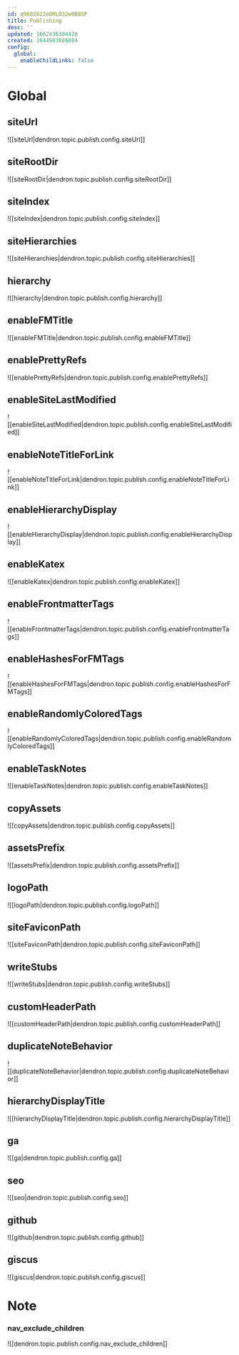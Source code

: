 ```yaml
---
id: q960Z622o0RLO32w0B8SP
title: Publishing
desc: ''
updated: 1662436304428
created: 1644903086084
config:
  global:
    enableChildLinks: false
---
```


# Global

## siteUrl
![[siteUrl|dendron.topic.publish.config.siteUrl]]

## siteRootDir
![[siteRootDir|dendron.topic.publish.config.siteRootDir]]

## siteIndex
![[siteIndex|dendron.topic.publish.config.siteIndex]]

## siteHierarchies
![[siteHierarchies|dendron.topic.publish.config.siteHierarchies]]

## hierarchy
![[hierarchy|dendron.topic.publish.config.hierarchy]]

## enableFMTitle
![[enableFMTitle|dendron.topic.publish.config.enableFMTitle]]

## enablePrettyRefs
![[enablePrettyRefs|dendron.topic.publish.config.enablePrettyRefs]]

## enableSiteLastModified
![[enableSiteLastModified|dendron.topic.publish.config.enableSiteLastModified]]

## enableNoteTitleForLink
![[enableNoteTitleForLink|dendron.topic.publish.config.enableNoteTitleForLink]]

## enableHierarchyDisplay
![[enableHierarchyDisplay|dendron.topic.publish.config.enableHierarchyDisplay]]

## enableKatex
![[enableKatex|dendron.topic.publish.config.enableKatex]]

## enableFrontmatterTags
![[enableFrontmatterTags|dendron.topic.publish.config.enableFrontmatterTags]]

## enableHashesForFMTags
![[enableHashesForFMTags|dendron.topic.publish.config.enableHashesForFMTags]]

## enableRandomlyColoredTags
![[enableRandomlyColoredTags|dendron.topic.publish.config.enableRandomlyColoredTags]]

## enableTaskNotes
![[enableTaskNotes|dendron.topic.publish.config.enableTaskNotes]]

## copyAssets
![[copyAssets|dendron.topic.publish.config.copyAssets]]

## assetsPrefix
![[assetsPrefix|dendron.topic.publish.config.assetsPrefix]]

## logoPath
![[logoPath|dendron.topic.publish.config.logoPath]]

## siteFaviconPath
![[siteFaviconPath|dendron.topic.publish.config.siteFaviconPath]]

## writeStubs
![[writeStubs|dendron.topic.publish.config.writeStubs]]

## customHeaderPath
![[customHeaderPath|dendron.topic.publish.config.customHeaderPath]]

## duplicateNoteBehavior
![[duplicateNoteBehavior|dendron.topic.publish.config.duplicateNoteBehavior]]

## hierarchyDisplayTitle
![[hierarchyDisplayTitle|dendron.topic.publish.config.hierarchyDisplayTitle]]

## ga
![[ga|dendron.topic.publish.config.ga]]

## seo
![[seo|dendron.topic.publish.config.seo]]

## github
![[github|dendron.topic.publish.config.github]]

## giscus
![[giscus|dendron.topic.publish.config.giscus]]

# Note 

### nav_exclude_children
![[dendron.topic.publish.config.nav_exclude_children]]